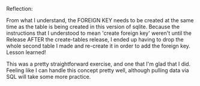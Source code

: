 Reflection:

From what I understand, the FOREIGN KEY needs to be created at the same time as the table is being created in this version of sqlite. Because the instructions that I understood to mean 'create foreign key' weren't until the Release AFTER the create-tables release, I ended up having to drop the whole second table I made and re-create it in order to add the foreign key. Lesson learned!

This was a pretty straightforward exercise, and one that I'm glad that I did. Feeling like I can handle this concept pretty well, although pulling data via SQL will take some more practice.


